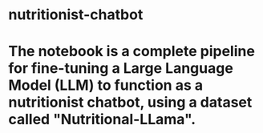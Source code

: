 # nutritionist-chatbot

# The notebook is a complete pipeline for fine-tuning a Large Language Model (LLM) to function as a nutritionist chatbot, using a dataset called "Nutritional-LLama".
